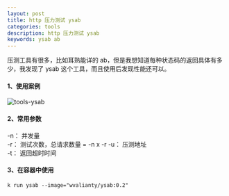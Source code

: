 ```yaml
---
layout: post
title: http 压力测试 ysab 
categories: tools
description: http 压力测试 ysab
keywords: ysab ab
---
```

压测工具有很多，比如耳熟能详的 ab，但是我想知道每种状态码的返回具体有多少，我发现了 ysab 这个工具，而且使用后发现性能还可以。
#### 1、使用案例
![tools-ysab](http://wyong.cn/images/blog/ysab/ysab-ep.png)

#### 2、常用参数 
-n： 并发量  
-r： 测试次数，总请求数量 = -n x -r 
-u： 压测地址  
-t： 返回超时时间 
#### 3、在容器中使用
```k run ysab --image="wvalianty/ysab:0.2"```
